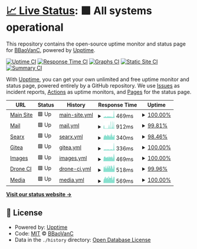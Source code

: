 # [📈 Live Status](https://status.bbaovanc.com): <!--live status--> **🟩 All systems operational**

This repository contains the open-source uptime monitor and status page for [BBaoVanC](https://bbaovanc.com), powered by [Upptime](https://github.com/upptime/upptime).

[![Uptime CI](https://github.com/BBaoVanC/status.bbaovanc.com/workflows/Uptime%20CI/badge.svg)](https://github.com/BBaoVanC/status.bbaovanc.com/actions?query=workflow%3A%22Uptime+CI%22)
[![Response Time CI](https://github.com/BBaoVanC/status.bbaovanc.com/workflows/Response%20Time%20CI/badge.svg)](https://github.com/BBaoVanC/status.bbaovanc.com/actions?query=workflow%3A%22Response+Time+CI%22)
[![Graphs CI](https://github.com/BBaoVanC/status.bbaovanc.com/workflows/Graphs%20CI/badge.svg)](https://github.com/BBaoVanC/status.bbaovanc.com/actions?query=workflow%3A%22Graphs+CI%22)
[![Static Site CI](https://github.com/BBaoVanC/status.bbaovanc.com/workflows/Static%20Site%20CI/badge.svg)](https://github.com/BBaoVanC/status.bbaovanc.com/actions?query=workflow%3A%22Static+Site+CI%22)
[![Summary CI](https://github.com/BBaoVanC/status.bbaovanc.com/workflows/Summary%20CI/badge.svg)](https://github.com/BBaoVanC/status.bbaovanc.com/actions?query=workflow%3A%22Summary+CI%22)

With [Upptime](https://upptime.js.org), you can get your own unlimited and free uptime monitor and status page, powered entirely by a GitHub repository. We use [Issues](https://github.com/BBaoVanC/status.bbaovanc.com/issues) as incident reports, [Actions](https://github.com/BBaoVanC/status.bbaovanc.com/actions) as uptime monitors, and [Pages](https://status.bbaovanc.com) for the status page.

<!--start: status pages-->
<!-- This summary is generated by Upptime (https://github.com/upptime/upptime) -->
<!-- Do not edit this manually, your changes will be overwritten -->
<!-- prettier-ignore -->
| URL | Status | History | Response Time | Uptime |
| --- | ------ | ------- | ------------- | ------ |
| <img alt="" src="https://favicons.githubusercontent.com/bbaovanc.com" height="13"> [Main Site](https://bbaovanc.com) | 🟩 Up | [main-site.yml](https://github.com/BBaoVanC/status.bbaovanc.com/commits/HEAD/history/main-site.yml) | <details><summary><img alt="Response time graph" src="./graphs/main-site/response-time-week.png" height="20"> 469ms</summary><br><a href="https://status.bbaovanc.com/history/main-site"><img alt="Response time 279" src="https://img.shields.io/endpoint?url=https%3A%2F%2Fraw.githubusercontent.com%2FBBaoVanC%2Fstatus.bbaovanc.com%2FHEAD%2Fapi%2Fmain-site%2Fresponse-time.json"></a><br><a href="https://status.bbaovanc.com/history/main-site"><img alt="24-hour response time 237" src="https://img.shields.io/endpoint?url=https%3A%2F%2Fraw.githubusercontent.com%2FBBaoVanC%2Fstatus.bbaovanc.com%2FHEAD%2Fapi%2Fmain-site%2Fresponse-time-day.json"></a><br><a href="https://status.bbaovanc.com/history/main-site"><img alt="7-day response time 469" src="https://img.shields.io/endpoint?url=https%3A%2F%2Fraw.githubusercontent.com%2FBBaoVanC%2Fstatus.bbaovanc.com%2FHEAD%2Fapi%2Fmain-site%2Fresponse-time-week.json"></a><br><a href="https://status.bbaovanc.com/history/main-site"><img alt="30-day response time 276" src="https://img.shields.io/endpoint?url=https%3A%2F%2Fraw.githubusercontent.com%2FBBaoVanC%2Fstatus.bbaovanc.com%2FHEAD%2Fapi%2Fmain-site%2Fresponse-time-month.json"></a><br><a href="https://status.bbaovanc.com/history/main-site"><img alt="1-year response time 279" src="https://img.shields.io/endpoint?url=https%3A%2F%2Fraw.githubusercontent.com%2FBBaoVanC%2Fstatus.bbaovanc.com%2FHEAD%2Fapi%2Fmain-site%2Fresponse-time-year.json"></a></details> | <details><summary><a href="https://status.bbaovanc.com/history/main-site">100.00%</a></summary><a href="https://status.bbaovanc.com/history/main-site"><img alt="All-time uptime 99.99%" src="https://img.shields.io/endpoint?url=https%3A%2F%2Fraw.githubusercontent.com%2FBBaoVanC%2Fstatus.bbaovanc.com%2FHEAD%2Fapi%2Fmain-site%2Fuptime.json"></a><br><a href="https://status.bbaovanc.com/history/main-site"><img alt="24-hour uptime 100.00%" src="https://img.shields.io/endpoint?url=https%3A%2F%2Fraw.githubusercontent.com%2FBBaoVanC%2Fstatus.bbaovanc.com%2FHEAD%2Fapi%2Fmain-site%2Fuptime-day.json"></a><br><a href="https://status.bbaovanc.com/history/main-site"><img alt="7-day uptime 100.00%" src="https://img.shields.io/endpoint?url=https%3A%2F%2Fraw.githubusercontent.com%2FBBaoVanC%2Fstatus.bbaovanc.com%2FHEAD%2Fapi%2Fmain-site%2Fuptime-week.json"></a><br><a href="https://status.bbaovanc.com/history/main-site"><img alt="30-day uptime 99.99%" src="https://img.shields.io/endpoint?url=https%3A%2F%2Fraw.githubusercontent.com%2FBBaoVanC%2Fstatus.bbaovanc.com%2FHEAD%2Fapi%2Fmain-site%2Fuptime-month.json"></a><br><a href="https://status.bbaovanc.com/history/main-site"><img alt="1-year uptime 99.99%" src="https://img.shields.io/endpoint?url=https%3A%2F%2Fraw.githubusercontent.com%2FBBaoVanC%2Fstatus.bbaovanc.com%2FHEAD%2Fapi%2Fmain-site%2Fuptime-year.json"></a></details>
| <img alt="" src="https://favicons.githubusercontent.com/mail.bbaovanc.com" height="13"> [Mail](https://mail.bbaovanc.com) | 🟩 Up | [mail.yml](https://github.com/BBaoVanC/status.bbaovanc.com/commits/HEAD/history/mail.yml) | <details><summary><img alt="Response time graph" src="./graphs/mail/response-time-week.png" height="20"> 912ms</summary><br><a href="https://status.bbaovanc.com/history/mail"><img alt="Response time 3139" src="https://img.shields.io/endpoint?url=https%3A%2F%2Fraw.githubusercontent.com%2FBBaoVanC%2Fstatus.bbaovanc.com%2FHEAD%2Fapi%2Fmail%2Fresponse-time.json"></a><br><a href="https://status.bbaovanc.com/history/mail"><img alt="24-hour response time 706" src="https://img.shields.io/endpoint?url=https%3A%2F%2Fraw.githubusercontent.com%2FBBaoVanC%2Fstatus.bbaovanc.com%2FHEAD%2Fapi%2Fmail%2Fresponse-time-day.json"></a><br><a href="https://status.bbaovanc.com/history/mail"><img alt="7-day response time 912" src="https://img.shields.io/endpoint?url=https%3A%2F%2Fraw.githubusercontent.com%2FBBaoVanC%2Fstatus.bbaovanc.com%2FHEAD%2Fapi%2Fmail%2Fresponse-time-week.json"></a><br><a href="https://status.bbaovanc.com/history/mail"><img alt="30-day response time 3996" src="https://img.shields.io/endpoint?url=https%3A%2F%2Fraw.githubusercontent.com%2FBBaoVanC%2Fstatus.bbaovanc.com%2FHEAD%2Fapi%2Fmail%2Fresponse-time-month.json"></a><br><a href="https://status.bbaovanc.com/history/mail"><img alt="1-year response time 3139" src="https://img.shields.io/endpoint?url=https%3A%2F%2Fraw.githubusercontent.com%2FBBaoVanC%2Fstatus.bbaovanc.com%2FHEAD%2Fapi%2Fmail%2Fresponse-time-year.json"></a></details> | <details><summary><a href="https://status.bbaovanc.com/history/mail">99.81%</a></summary><a href="https://status.bbaovanc.com/history/mail"><img alt="All-time uptime 98.58%" src="https://img.shields.io/endpoint?url=https%3A%2F%2Fraw.githubusercontent.com%2FBBaoVanC%2Fstatus.bbaovanc.com%2FHEAD%2Fapi%2Fmail%2Fuptime.json"></a><br><a href="https://status.bbaovanc.com/history/mail"><img alt="24-hour uptime 100.00%" src="https://img.shields.io/endpoint?url=https%3A%2F%2Fraw.githubusercontent.com%2FBBaoVanC%2Fstatus.bbaovanc.com%2FHEAD%2Fapi%2Fmail%2Fuptime-day.json"></a><br><a href="https://status.bbaovanc.com/history/mail"><img alt="7-day uptime 99.81%" src="https://img.shields.io/endpoint?url=https%3A%2F%2Fraw.githubusercontent.com%2FBBaoVanC%2Fstatus.bbaovanc.com%2FHEAD%2Fapi%2Fmail%2Fuptime-week.json"></a><br><a href="https://status.bbaovanc.com/history/mail"><img alt="30-day uptime 97.91%" src="https://img.shields.io/endpoint?url=https%3A%2F%2Fraw.githubusercontent.com%2FBBaoVanC%2Fstatus.bbaovanc.com%2FHEAD%2Fapi%2Fmail%2Fuptime-month.json"></a><br><a href="https://status.bbaovanc.com/history/mail"><img alt="1-year uptime 98.58%" src="https://img.shields.io/endpoint?url=https%3A%2F%2Fraw.githubusercontent.com%2FBBaoVanC%2Fstatus.bbaovanc.com%2FHEAD%2Fapi%2Fmail%2Fuptime-year.json"></a></details>
| <img alt="" src="https://favicons.githubusercontent.com/search.bbaovanc.com" height="13"> [Searx](https://search.bbaovanc.com) | 🟩 Up | [searx.yml](https://github.com/BBaoVanC/status.bbaovanc.com/commits/HEAD/history/searx.yml) | <details><summary><img alt="Response time graph" src="./graphs/searx/response-time-week.png" height="20"> 340ms</summary><br><a href="https://status.bbaovanc.com/history/searx"><img alt="Response time 268" src="https://img.shields.io/endpoint?url=https%3A%2F%2Fraw.githubusercontent.com%2FBBaoVanC%2Fstatus.bbaovanc.com%2FHEAD%2Fapi%2Fsearx%2Fresponse-time.json"></a><br><a href="https://status.bbaovanc.com/history/searx"><img alt="24-hour response time 234" src="https://img.shields.io/endpoint?url=https%3A%2F%2Fraw.githubusercontent.com%2FBBaoVanC%2Fstatus.bbaovanc.com%2FHEAD%2Fapi%2Fsearx%2Fresponse-time-day.json"></a><br><a href="https://status.bbaovanc.com/history/searx"><img alt="7-day response time 340" src="https://img.shields.io/endpoint?url=https%3A%2F%2Fraw.githubusercontent.com%2FBBaoVanC%2Fstatus.bbaovanc.com%2FHEAD%2Fapi%2Fsearx%2Fresponse-time-week.json"></a><br><a href="https://status.bbaovanc.com/history/searx"><img alt="30-day response time 251" src="https://img.shields.io/endpoint?url=https%3A%2F%2Fraw.githubusercontent.com%2FBBaoVanC%2Fstatus.bbaovanc.com%2FHEAD%2Fapi%2Fsearx%2Fresponse-time-month.json"></a><br><a href="https://status.bbaovanc.com/history/searx"><img alt="1-year response time 268" src="https://img.shields.io/endpoint?url=https%3A%2F%2Fraw.githubusercontent.com%2FBBaoVanC%2Fstatus.bbaovanc.com%2FHEAD%2Fapi%2Fsearx%2Fresponse-time-year.json"></a></details> | <details><summary><a href="https://status.bbaovanc.com/history/searx">98.46%</a></summary><a href="https://status.bbaovanc.com/history/searx"><img alt="All-time uptime 99.89%" src="https://img.shields.io/endpoint?url=https%3A%2F%2Fraw.githubusercontent.com%2FBBaoVanC%2Fstatus.bbaovanc.com%2FHEAD%2Fapi%2Fsearx%2Fuptime.json"></a><br><a href="https://status.bbaovanc.com/history/searx"><img alt="24-hour uptime 90.63%" src="https://img.shields.io/endpoint?url=https%3A%2F%2Fraw.githubusercontent.com%2FBBaoVanC%2Fstatus.bbaovanc.com%2FHEAD%2Fapi%2Fsearx%2Fuptime-day.json"></a><br><a href="https://status.bbaovanc.com/history/searx"><img alt="7-day uptime 98.46%" src="https://img.shields.io/endpoint?url=https%3A%2F%2Fraw.githubusercontent.com%2FBBaoVanC%2Fstatus.bbaovanc.com%2FHEAD%2Fapi%2Fsearx%2Fuptime-week.json"></a><br><a href="https://status.bbaovanc.com/history/searx"><img alt="30-day uptime 99.65%" src="https://img.shields.io/endpoint?url=https%3A%2F%2Fraw.githubusercontent.com%2FBBaoVanC%2Fstatus.bbaovanc.com%2FHEAD%2Fapi%2Fsearx%2Fuptime-month.json"></a><br><a href="https://status.bbaovanc.com/history/searx"><img alt="1-year uptime 99.89%" src="https://img.shields.io/endpoint?url=https%3A%2F%2Fraw.githubusercontent.com%2FBBaoVanC%2Fstatus.bbaovanc.com%2FHEAD%2Fapi%2Fsearx%2Fuptime-year.json"></a></details>
| <img alt="" src="https://favicons.githubusercontent.com/git.bbaovanc.com" height="13"> [Gitea](https://git.bbaovanc.com) | 🟩 Up | [gitea.yml](https://github.com/BBaoVanC/status.bbaovanc.com/commits/HEAD/history/gitea.yml) | <details><summary><img alt="Response time graph" src="./graphs/gitea/response-time-week.png" height="20"> 336ms</summary><br><a href="https://status.bbaovanc.com/history/gitea"><img alt="Response time 261" src="https://img.shields.io/endpoint?url=https%3A%2F%2Fraw.githubusercontent.com%2FBBaoVanC%2Fstatus.bbaovanc.com%2FHEAD%2Fapi%2Fgitea%2Fresponse-time.json"></a><br><a href="https://status.bbaovanc.com/history/gitea"><img alt="24-hour response time 246" src="https://img.shields.io/endpoint?url=https%3A%2F%2Fraw.githubusercontent.com%2FBBaoVanC%2Fstatus.bbaovanc.com%2FHEAD%2Fapi%2Fgitea%2Fresponse-time-day.json"></a><br><a href="https://status.bbaovanc.com/history/gitea"><img alt="7-day response time 336" src="https://img.shields.io/endpoint?url=https%3A%2F%2Fraw.githubusercontent.com%2FBBaoVanC%2Fstatus.bbaovanc.com%2FHEAD%2Fapi%2Fgitea%2Fresponse-time-week.json"></a><br><a href="https://status.bbaovanc.com/history/gitea"><img alt="30-day response time 269" src="https://img.shields.io/endpoint?url=https%3A%2F%2Fraw.githubusercontent.com%2FBBaoVanC%2Fstatus.bbaovanc.com%2FHEAD%2Fapi%2Fgitea%2Fresponse-time-month.json"></a><br><a href="https://status.bbaovanc.com/history/gitea"><img alt="1-year response time 261" src="https://img.shields.io/endpoint?url=https%3A%2F%2Fraw.githubusercontent.com%2FBBaoVanC%2Fstatus.bbaovanc.com%2FHEAD%2Fapi%2Fgitea%2Fresponse-time-year.json"></a></details> | <details><summary><a href="https://status.bbaovanc.com/history/gitea">100.00%</a></summary><a href="https://status.bbaovanc.com/history/gitea"><img alt="All-time uptime 99.97%" src="https://img.shields.io/endpoint?url=https%3A%2F%2Fraw.githubusercontent.com%2FBBaoVanC%2Fstatus.bbaovanc.com%2FHEAD%2Fapi%2Fgitea%2Fuptime.json"></a><br><a href="https://status.bbaovanc.com/history/gitea"><img alt="24-hour uptime 100.00%" src="https://img.shields.io/endpoint?url=https%3A%2F%2Fraw.githubusercontent.com%2FBBaoVanC%2Fstatus.bbaovanc.com%2FHEAD%2Fapi%2Fgitea%2Fuptime-day.json"></a><br><a href="https://status.bbaovanc.com/history/gitea"><img alt="7-day uptime 100.00%" src="https://img.shields.io/endpoint?url=https%3A%2F%2Fraw.githubusercontent.com%2FBBaoVanC%2Fstatus.bbaovanc.com%2FHEAD%2Fapi%2Fgitea%2Fuptime-week.json"></a><br><a href="https://status.bbaovanc.com/history/gitea"><img alt="30-day uptime 100.00%" src="https://img.shields.io/endpoint?url=https%3A%2F%2Fraw.githubusercontent.com%2FBBaoVanC%2Fstatus.bbaovanc.com%2FHEAD%2Fapi%2Fgitea%2Fuptime-month.json"></a><br><a href="https://status.bbaovanc.com/history/gitea"><img alt="1-year uptime 99.97%" src="https://img.shields.io/endpoint?url=https%3A%2F%2Fraw.githubusercontent.com%2FBBaoVanC%2Fstatus.bbaovanc.com%2FHEAD%2Fapi%2Fgitea%2Fuptime-year.json"></a></details>
| <img alt="" src="https://favicons.githubusercontent.com/img.bbaovanc.com" height="13"> [Images](https://img.bbaovanc.com) | 🟩 Up | [images.yml](https://github.com/BBaoVanC/status.bbaovanc.com/commits/HEAD/history/images.yml) | <details><summary><img alt="Response time graph" src="./graphs/images/response-time-week.png" height="20"> 469ms</summary><br><a href="https://status.bbaovanc.com/history/images"><img alt="Response time 247" src="https://img.shields.io/endpoint?url=https%3A%2F%2Fraw.githubusercontent.com%2FBBaoVanC%2Fstatus.bbaovanc.com%2FHEAD%2Fapi%2Fimages%2Fresponse-time.json"></a><br><a href="https://status.bbaovanc.com/history/images"><img alt="24-hour response time 181" src="https://img.shields.io/endpoint?url=https%3A%2F%2Fraw.githubusercontent.com%2FBBaoVanC%2Fstatus.bbaovanc.com%2FHEAD%2Fapi%2Fimages%2Fresponse-time-day.json"></a><br><a href="https://status.bbaovanc.com/history/images"><img alt="7-day response time 469" src="https://img.shields.io/endpoint?url=https%3A%2F%2Fraw.githubusercontent.com%2FBBaoVanC%2Fstatus.bbaovanc.com%2FHEAD%2Fapi%2Fimages%2Fresponse-time-week.json"></a><br><a href="https://status.bbaovanc.com/history/images"><img alt="30-day response time 269" src="https://img.shields.io/endpoint?url=https%3A%2F%2Fraw.githubusercontent.com%2FBBaoVanC%2Fstatus.bbaovanc.com%2FHEAD%2Fapi%2Fimages%2Fresponse-time-month.json"></a><br><a href="https://status.bbaovanc.com/history/images"><img alt="1-year response time 247" src="https://img.shields.io/endpoint?url=https%3A%2F%2Fraw.githubusercontent.com%2FBBaoVanC%2Fstatus.bbaovanc.com%2FHEAD%2Fapi%2Fimages%2Fresponse-time-year.json"></a></details> | <details><summary><a href="https://status.bbaovanc.com/history/images">100.00%</a></summary><a href="https://status.bbaovanc.com/history/images"><img alt="All-time uptime 99.99%" src="https://img.shields.io/endpoint?url=https%3A%2F%2Fraw.githubusercontent.com%2FBBaoVanC%2Fstatus.bbaovanc.com%2FHEAD%2Fapi%2Fimages%2Fuptime.json"></a><br><a href="https://status.bbaovanc.com/history/images"><img alt="24-hour uptime 100.00%" src="https://img.shields.io/endpoint?url=https%3A%2F%2Fraw.githubusercontent.com%2FBBaoVanC%2Fstatus.bbaovanc.com%2FHEAD%2Fapi%2Fimages%2Fuptime-day.json"></a><br><a href="https://status.bbaovanc.com/history/images"><img alt="7-day uptime 100.00%" src="https://img.shields.io/endpoint?url=https%3A%2F%2Fraw.githubusercontent.com%2FBBaoVanC%2Fstatus.bbaovanc.com%2FHEAD%2Fapi%2Fimages%2Fuptime-week.json"></a><br><a href="https://status.bbaovanc.com/history/images"><img alt="30-day uptime 100.00%" src="https://img.shields.io/endpoint?url=https%3A%2F%2Fraw.githubusercontent.com%2FBBaoVanC%2Fstatus.bbaovanc.com%2FHEAD%2Fapi%2Fimages%2Fuptime-month.json"></a><br><a href="https://status.bbaovanc.com/history/images"><img alt="1-year uptime 99.99%" src="https://img.shields.io/endpoint?url=https%3A%2F%2Fraw.githubusercontent.com%2FBBaoVanC%2Fstatus.bbaovanc.com%2FHEAD%2Fapi%2Fimages%2Fuptime-year.json"></a></details>
| <img alt="" src="https://favicons.githubusercontent.com/drone.bbaovanc.com" height="13"> [Drone CI](https://drone.bbaovanc.com/bbaovanc/pynamegen) | 🟩 Up | [drone-ci.yml](https://github.com/BBaoVanC/status.bbaovanc.com/commits/HEAD/history/drone-ci.yml) | <details><summary><img alt="Response time graph" src="./graphs/drone-ci/response-time-week.png" height="20"> 518ms</summary><br><a href="https://status.bbaovanc.com/history/drone-ci"><img alt="Response time 226" src="https://img.shields.io/endpoint?url=https%3A%2F%2Fraw.githubusercontent.com%2FBBaoVanC%2Fstatus.bbaovanc.com%2FHEAD%2Fapi%2Fdrone-ci%2Fresponse-time.json"></a><br><a href="https://status.bbaovanc.com/history/drone-ci"><img alt="24-hour response time 152" src="https://img.shields.io/endpoint?url=https%3A%2F%2Fraw.githubusercontent.com%2FBBaoVanC%2Fstatus.bbaovanc.com%2FHEAD%2Fapi%2Fdrone-ci%2Fresponse-time-day.json"></a><br><a href="https://status.bbaovanc.com/history/drone-ci"><img alt="7-day response time 518" src="https://img.shields.io/endpoint?url=https%3A%2F%2Fraw.githubusercontent.com%2FBBaoVanC%2Fstatus.bbaovanc.com%2FHEAD%2Fapi%2Fdrone-ci%2Fresponse-time-week.json"></a><br><a href="https://status.bbaovanc.com/history/drone-ci"><img alt="30-day response time 276" src="https://img.shields.io/endpoint?url=https%3A%2F%2Fraw.githubusercontent.com%2FBBaoVanC%2Fstatus.bbaovanc.com%2FHEAD%2Fapi%2Fdrone-ci%2Fresponse-time-month.json"></a><br><a href="https://status.bbaovanc.com/history/drone-ci"><img alt="1-year response time 226" src="https://img.shields.io/endpoint?url=https%3A%2F%2Fraw.githubusercontent.com%2FBBaoVanC%2Fstatus.bbaovanc.com%2FHEAD%2Fapi%2Fdrone-ci%2Fresponse-time-year.json"></a></details> | <details><summary><a href="https://status.bbaovanc.com/history/drone-ci">99.96%</a></summary><a href="https://status.bbaovanc.com/history/drone-ci"><img alt="All-time uptime 99.99%" src="https://img.shields.io/endpoint?url=https%3A%2F%2Fraw.githubusercontent.com%2FBBaoVanC%2Fstatus.bbaovanc.com%2FHEAD%2Fapi%2Fdrone-ci%2Fuptime.json"></a><br><a href="https://status.bbaovanc.com/history/drone-ci"><img alt="24-hour uptime 100.00%" src="https://img.shields.io/endpoint?url=https%3A%2F%2Fraw.githubusercontent.com%2FBBaoVanC%2Fstatus.bbaovanc.com%2FHEAD%2Fapi%2Fdrone-ci%2Fuptime-day.json"></a><br><a href="https://status.bbaovanc.com/history/drone-ci"><img alt="7-day uptime 99.96%" src="https://img.shields.io/endpoint?url=https%3A%2F%2Fraw.githubusercontent.com%2FBBaoVanC%2Fstatus.bbaovanc.com%2FHEAD%2Fapi%2Fdrone-ci%2Fuptime-week.json"></a><br><a href="https://status.bbaovanc.com/history/drone-ci"><img alt="30-day uptime 99.98%" src="https://img.shields.io/endpoint?url=https%3A%2F%2Fraw.githubusercontent.com%2FBBaoVanC%2Fstatus.bbaovanc.com%2FHEAD%2Fapi%2Fdrone-ci%2Fuptime-month.json"></a><br><a href="https://status.bbaovanc.com/history/drone-ci"><img alt="1-year uptime 99.99%" src="https://img.shields.io/endpoint?url=https%3A%2F%2Fraw.githubusercontent.com%2FBBaoVanC%2Fstatus.bbaovanc.com%2FHEAD%2Fapi%2Fdrone-ci%2Fuptime-year.json"></a></details>
| <img alt="" src="https://favicons.githubusercontent.com/media.bbaovanc.com" height="13"> [Media](https://media.bbaovanc.com/test) | 🟩 Up | [media.yml](https://github.com/BBaoVanC/status.bbaovanc.com/commits/HEAD/history/media.yml) | <details><summary><img alt="Response time graph" src="./graphs/media/response-time-week.png" height="20"> 569ms</summary><br><a href="https://status.bbaovanc.com/history/media"><img alt="Response time 275" src="https://img.shields.io/endpoint?url=https%3A%2F%2Fraw.githubusercontent.com%2FBBaoVanC%2Fstatus.bbaovanc.com%2FHEAD%2Fapi%2Fmedia%2Fresponse-time.json"></a><br><a href="https://status.bbaovanc.com/history/media"><img alt="24-hour response time 243" src="https://img.shields.io/endpoint?url=https%3A%2F%2Fraw.githubusercontent.com%2FBBaoVanC%2Fstatus.bbaovanc.com%2FHEAD%2Fapi%2Fmedia%2Fresponse-time-day.json"></a><br><a href="https://status.bbaovanc.com/history/media"><img alt="7-day response time 569" src="https://img.shields.io/endpoint?url=https%3A%2F%2Fraw.githubusercontent.com%2FBBaoVanC%2Fstatus.bbaovanc.com%2FHEAD%2Fapi%2Fmedia%2Fresponse-time-week.json"></a><br><a href="https://status.bbaovanc.com/history/media"><img alt="30-day response time 321" src="https://img.shields.io/endpoint?url=https%3A%2F%2Fraw.githubusercontent.com%2FBBaoVanC%2Fstatus.bbaovanc.com%2FHEAD%2Fapi%2Fmedia%2Fresponse-time-month.json"></a><br><a href="https://status.bbaovanc.com/history/media"><img alt="1-year response time 275" src="https://img.shields.io/endpoint?url=https%3A%2F%2Fraw.githubusercontent.com%2FBBaoVanC%2Fstatus.bbaovanc.com%2FHEAD%2Fapi%2Fmedia%2Fresponse-time-year.json"></a></details> | <details><summary><a href="https://status.bbaovanc.com/history/media">100.00%</a></summary><a href="https://status.bbaovanc.com/history/media"><img alt="All-time uptime 100.00%" src="https://img.shields.io/endpoint?url=https%3A%2F%2Fraw.githubusercontent.com%2FBBaoVanC%2Fstatus.bbaovanc.com%2FHEAD%2Fapi%2Fmedia%2Fuptime.json"></a><br><a href="https://status.bbaovanc.com/history/media"><img alt="24-hour uptime 100.00%" src="https://img.shields.io/endpoint?url=https%3A%2F%2Fraw.githubusercontent.com%2FBBaoVanC%2Fstatus.bbaovanc.com%2FHEAD%2Fapi%2Fmedia%2Fuptime-day.json"></a><br><a href="https://status.bbaovanc.com/history/media"><img alt="7-day uptime 100.00%" src="https://img.shields.io/endpoint?url=https%3A%2F%2Fraw.githubusercontent.com%2FBBaoVanC%2Fstatus.bbaovanc.com%2FHEAD%2Fapi%2Fmedia%2Fuptime-week.json"></a><br><a href="https://status.bbaovanc.com/history/media"><img alt="30-day uptime 100.00%" src="https://img.shields.io/endpoint?url=https%3A%2F%2Fraw.githubusercontent.com%2FBBaoVanC%2Fstatus.bbaovanc.com%2FHEAD%2Fapi%2Fmedia%2Fuptime-month.json"></a><br><a href="https://status.bbaovanc.com/history/media"><img alt="1-year uptime 100.00%" src="https://img.shields.io/endpoint?url=https%3A%2F%2Fraw.githubusercontent.com%2FBBaoVanC%2Fstatus.bbaovanc.com%2FHEAD%2Fapi%2Fmedia%2Fuptime-year.json"></a></details>

<!--end: status pages-->

[**Visit our status website →**](https://status.bbaovanc.com)

## 📄 License

- Powered by: [Upptime](https://github.com/upptime/upptime)
- Code: [MIT](./LICENSE) © [BBaoVanC](https://bbaovanc.com)
- Data in the `./history` directory: [Open Database License](https://opendatacommons.org/licenses/odbl/1-0/)
